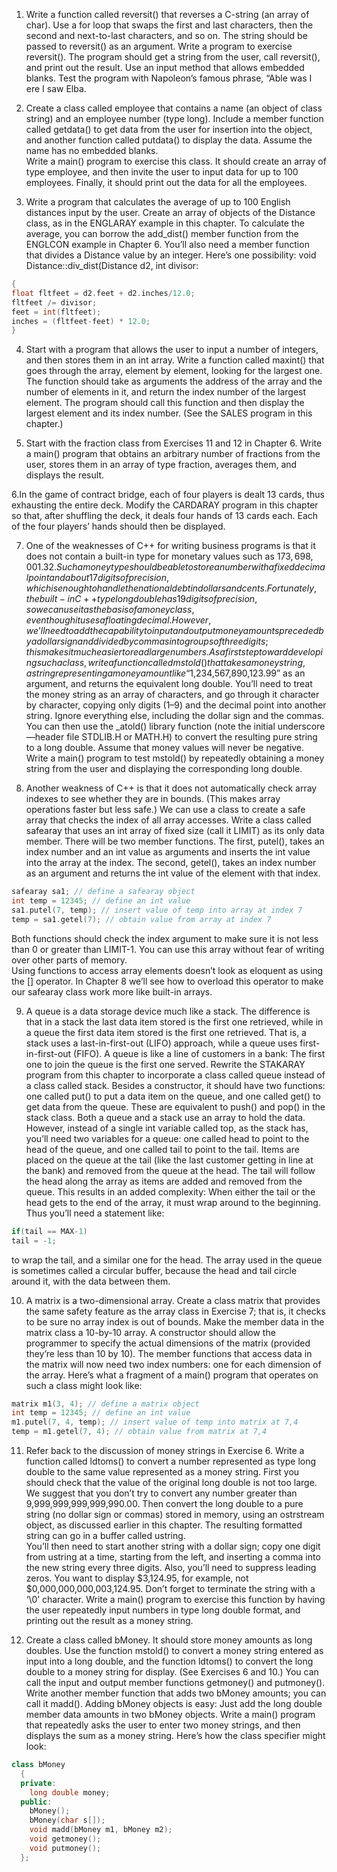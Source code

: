 1. Write a function called reversit() that reverses a C-string (an array of char). Use a for
loop that swaps the first and last characters, then the second and next-to-last characters,
and so on. The string should be passed to reversit() as an argument.
Write a program to exercise reversit(). The program should get a string from the user,
call reversit(), and print out the result. Use an input method that allows embedded
blanks. Test the program with Napoleon’s famous phrase, “Able was I ere I saw Elba.

2. Create a class called employee that contains a name (an object of class string) and an
employee number (type long). Include a member function called getdata() to get data
from the user for insertion into the object, and another function called putdata() to
display the data. Assume the name has no embedded blanks.   
Write a main() program to exercise this class. It should create an array of type employee,
and then invite the user to input data for up to 100 employees. Finally, it should print out
the data for all the employees.

3.  Write a program that calculates the average of up to 100 English distances input by the
user. Create an array of objects of the Distance class, as in the ENGLARAY example in
this chapter. To calculate the average, you can borrow the add_dist() member function
from the ENGLCON example in Chapter 6. You’ll also need a member function that divides
a Distance value by an integer. Here’s one possibility:
void Distance::div_dist(Distance d2, int divisor:
```cpp
{
float fltfeet = d2.feet + d2.inches/12.0;
fltfeet /= divisor;
feet = int(fltfeet);
inches = (fltfeet-feet) * 12.0;
}
```

4.  Start with a program that allows the user to input a number of integers, and then stores
them in an int array. Write a function called maxint() that goes through the array,
element by element, looking for the largest one. The function should take as arguments
the address of the array and the number of elements in it, and return the index number of
the largest element. The program should call this function and then display the largest
element and its index number. (See the SALES program in this chapter.)

5. Start with the fraction class from Exercises 11 and 12 in Chapter 6. Write a main()
program that obtains an arbitrary number of fractions from the user, stores them in an
array of type fraction, averages them, and displays the result.

6.In the game of contract bridge, each of four players is dealt 13 cards, thus exhausting the
entire deck. Modify the CARDARAY program in this chapter so that, after shuffling the
deck, it deals four hands of 13 cards each. Each of the four players’ hands should then be
displayed.   

7. One of the weaknesses of C++ for writing business programs is that it does not contain a
built-in type for monetary values such as $173,698,001.32. Such a money type should be
able to store a number with a fixed decimal point and about 17 digits of precision, which
is enough to handle the national debt in dollars and cents. Fortunately, the built-in C++
type long double has 19 digits of precision, so we can use it as the basis of a money
class, even though it uses a floating decimal. However, we’ll need to add the capability to
input and output money amounts preceded by a dollar sign and divided by commas into
groups of three digits; this makes it much easier to read large numbers. As a first step
toward developing such a class, write a function called mstold() that takes a money
string, a string representing a money amount like
“$1,234,567,890,123.99”
as an argument, and returns the equivalent long double.
You’ll need to treat the money string as an array of characters, and go through it character
by character, copying only digits (1–9) and the decimal point into another string. Ignore
everything else, including the dollar sign and the commas. You can then use the
_atold() library function (note the initial underscore—header file STDLIB.H or MATH.H) to
convert the resulting pure string to a long double. Assume that money values will never
be negative. Write a main() program to test mstold() by repeatedly obtaining a money
string from the user and displaying the corresponding long double.

8. Another weakness of C++ is that it does not automatically check array indexes to see
whether they are in bounds. (This makes array operations faster but less safe.) We can
use a class to create a safe array that checks the index of all array accesses.
Write a class called safearay that uses an int array of fixed size (call it LIMIT) as its
only data member. There will be two member functions. The first, putel(), takes an
index number and an int value as arguments and inserts the int value into the array at
the index. The second, getel(), takes an index number as an argument and returns the
int value of the element with that index.

```cpp
safearay sa1; // define a safearay object
int temp = 12345; // define an int value
sa1.putel(7, temp); // insert value of temp into array at index 7
temp = sa1.getel(7); // obtain value from array at index 7
```

Both functions should check the index argument to make sure it is not less than 0 or
greater than LIMIT-1. You can use this array without fear of writing over other parts of
memory.   
Using functions to access array elements doesn’t look as eloquent as using the [] 
operator. In Chapter 8 we’ll see how to overload this operator to make our safearay
class work more like built-in arrays.   

9. A queue is a data storage device much like a stack. The difference is that in a stack the
last data item stored is the first one retrieved, while in a queue the first data item stored 
is the first one retrieved. That is, a stack uses a last-in-first-out (LIFO) approach, while a
queue uses first-in-first-out (FIFO). A queue is like a line of customers in a bank: The
first one to join the queue is the first one served.
Rewrite the STAKARAY program from this chapter to incorporate a class called queue
instead of a class called stack. Besides a constructor, it should have two functions: one
called put() to put a data item on the queue, and one called get() to get data from the
queue. These are equivalent to push() and pop() in the stack class.
Both a queue and a stack use an array to hold the data. However, instead of a single int
variable called top, as the stack has, you’ll need two variables for a queue: one called
head to point to the head of the queue, and one called tail to point to the tail. Items 
are placed on the queue at the tail (like the last customer getting in line at the bank) and
removed from the queue at the head. The tail will follow the head along the array as
items are added and removed from the queue. This results in an added complexity:
When either the tail or the head gets to the end of the array, it must wrap around to the
beginning. Thus you’ll need a statement like:

```cpp
if(tail == MAX-1)
tail = -1;
```
to wrap the tail, and a similar one for the head. The array used in the queue is sometimes
called a circular buffer, because the head and tail circle around it, with the data between
them.   

10. A matrix is a two-dimensional array. Create a class matrix that provides the same safety
feature as the array class in Exercise 7; that is, it checks to be sure no array index is out
of bounds. Make the member data in the matrix class a 10-by-10 array. A constructor
should allow the programmer to specify the actual dimensions of the matrix (provided
they’re less than 10 by 10). The member functions that access data in the matrix will now
need two index numbers: one for each dimension of the array. Here’s what a fragment of
a main() program that operates on such a class might look like:
```cpp
matrix m1(3, 4); // define a matrix object
int temp = 12345; // define an int value
m1.putel(7, 4, temp); // insert value of temp into matrix at 7,4
temp = m1.getel(7, 4); // obtain value from matrix at 7,4
```

11. Refer back to the discussion of money strings in Exercise 6. Write a function called
ldtoms() to convert a number represented as type long double to the same value 
represented as a money string. First you should check that the value of the original long
double is not too large. We suggest that you don’t try to convert any number greater than
9,999,999,999,999,990.00. Then convert the long double to a pure string (no dollar sign
or commas) stored in memory, using an ostrstream object, as discussed earlier in this
chapter. The resulting formatted string can go in a buffer called ustring.   
You’ll then need to start another string with a dollar sign; copy one digit from ustring at
a time, starting from the left, and inserting a comma into the new string every three digits.
Also, you’ll need to suppress leading zeros. You want to display $3,124.95, for example,
not $0,000,000,000,003,124.95. Don’t forget to terminate the string with a ‘\0’ character.
Write a main() program to exercise this function by having the user repeatedly input
numbers in type long double format, and printing out the result as a money string.

12. Create a class called bMoney. It should store money amounts as long doubles. Use the
function mstold() to convert a money string entered as input into a long double, and
the function ldtoms() to convert the long double to a money string for display. (See
Exercises 6 and 10.) You can call the input and output member functions getmoney()
and putmoney(). Write another member function that adds two bMoney amounts; you can
call it madd(). Adding bMoney objects is easy: Just add the long double member data
amounts in two bMoney objects. Write a main() program that repeatedly asks the user to
enter two money strings, and then displays the sum as a money string. Here’s how the
class specifier might look:
```cpp
class bMoney
  {
  private:
    long double money;
  public:
    bMoney();
    bMoney(char s[]);
    void madd(bMoney m1, bMoney m2);
    void getmoney();
    void putmoney();
  };
```
